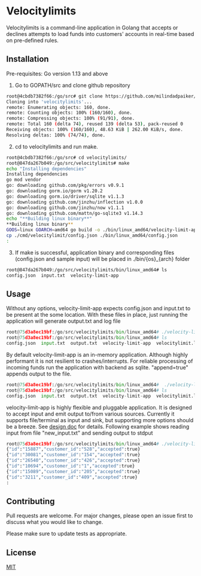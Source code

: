 # Velocitylimits

Velocitylimits is a command-line application in Golang that accepts or declines attempts to load funds into customers' accounts in real-time based on pre-defined rules.

## Installation

Pre-requisites: Go version 1.13 and above

1. Go to GOPATH/src and clone github repository

```bash
root@4cbdb7382f66:/go/src# git clone https://github.com/milindadpaiker/velocitylimits.git
Cloning into 'velocitylimits'...
remote: Enumerating objects: 160, done.
remote: Counting objects: 100% (160/160), done.
remote: Compressing objects: 100% (91/91), done.
remote: Total 160 (delta 74), reused 139 (delta 53), pack-reused 0
Receiving objects: 100% (160/160), 48.63 KiB | 262.00 KiB/s, done.
Resolving deltas: 100% (74/74), done.
```
2. cd to velocitylimits and run make. 

```bash
root@4cbdb7382f66:/go/src# cd velocitylimits/
root@847da267b049:/go/src/velocitylimits# make
echo "Installing dependencies"
Installing dependencies
go mod vendor
go: downloading github.com/pkg/errors v0.9.1
go: downloading gorm.io/gorm v1.20.2
go: downloading gorm.io/driver/sqlite v1.1.3
go: downloading github.com/jinzhu/inflection v1.0.0
go: downloading github.com/jinzhu/now v1.1.1
go: downloading github.com/mattn/go-sqlite3 v1.14.3
echo "**Building linux binary**"
**Building linux binary**
GOOS=linux GOARCH=amd64 go build -o ./bin/linux_amd64/velocity-limit-app ./cmd/velocitylimit
cp ./cmd/velocitylimit/config.json ./bin/linux_amd64/config.json
:
```
3. If make is successful, application binary and corresponding files (config.json and sample input) will be placed in ./bin/{os}_{arch} folder

```bash
root@847da267b049:/go/src/velocitylimits/bin/linux_amd64# ls
config.json  input.txt  velocity-limit-app
```

## Usage

Without any options, velocity-limit-app expects config.json and input.txt to be present at the some location. With these files in place, just running the application will generate output.txt and log file

```python
root@75d3a8ec19bf:/go/src/velocitylimits/bin/linux_amd64# ./velocity-limit-app
root@75d3a8ec19bf:/go/src/velocitylimits/bin/linux_amd64# ls
config.json  input.txt  output.txt  velocity-limit-app  velocitylimit.log
```

By default velocity-limit-app is an in-memory application. Although highly performant it is not resilient to crashes/interrupts. For reliable processing of incoming funds run the application with backend as sqlite. "append=true" appends output to the file.

```python
root@75d3a8ec19bf:/go/src/velocitylimits/bin/linux_amd64#  ./velocity-limit-app -backend="sqlite" -append=true
root@75d3a8ec19bf:/go/src/velocitylimits/bin/linux_amd64# ls
config.json  input.txt  output.txt  velocity-limit-app  velocitylimit.log  velocitylimits.db
```

velocity-limit-app is highly flexible and pluggable application. It is designed to accept input and emit output to/from various sources. Currently it supports file/terminal as input and sink, but supporting more options should be a breeze. See  [design doc](design.md) for details.
Following example shows reading input from file "new_input.txt" and sending output to stdput

```python
root@75d3a8ec19bf:/go/src/velocitylimits/bin/linux_amd64# ./velocity-limit-app -infile=new_input.txt -stdout=true
{"id":"15887","customer_id":"528","accepted":true}
{"id":"30081","customer_id":"154","accepted":true}
{"id":"26540","customer_id":"426","accepted":true}
{"id":"10694","customer_id":"1","accepted":true}
{"id":"15089","customer_id":"205","accepted":true}
{"id":"3211","customer_id":"409","accepted":true}
:
```

## Contributing
Pull requests are welcome. For major changes, please open an issue first to discuss what you would like to change.

Please make sure to update tests as appropriate.

## License
[MIT](https://choosealicense.com/licenses/mit/)